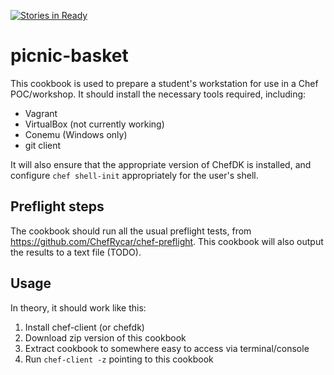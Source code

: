 [![Stories in Ready](https://badge.waffle.io/mattstratton/picnic-basket.png?label=ready&title=Ready)](https://waffle.io/mattstratton/picnic-basket)
# picnic-basket

This cookbook is used to prepare a student's workstation for use in a Chef POC/workshop. It should install the necessary tools required, including:

* Vagrant
* VirtualBox (not currently working)
* Conemu (Windows only)
* git client

It will also ensure that the appropriate version of ChefDK is installed, and configure `chef shell-init` appropriately for the user's shell.

## Preflight steps
The cookbook should run all the usual preflight tests, from https://github.com/ChefRycar/chef-preflight. This cookbook will also output the results to a text file (TODO).

## Usage
In theory, it should work like this:
1. Install chef-client (or chefdk)
1. Download zip version of this cookbook
1. Extract cookbook to somewhere easy to access via terminal/console
1. Run `chef-client -z` pointing to this cookbook
